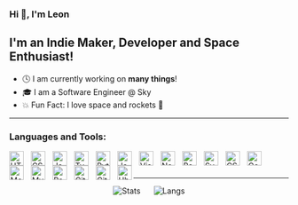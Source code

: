 ### Hi 👋, I'm Leon

## I'm an Indie Maker, Developer and Space Enthusiast!
- 🕓 I am currently working on **many things**!
- 🎓 I am a Software Engineer @ Sky
- 💥 Fun Fact: I love space and rockets 🚀

---

### Languages and Tools:

<img align="left" alt="HTML5" width="26px" src="https://cdn.jsdelivr.net/gh/devicons/devicon/icons/html5/html5-original.svg" style="padding-right:10px;" />
<img align="left" alt="CSS3" width="26px" src="https://cdn.jsdelivr.net/gh/devicons/devicon/icons/css3/css3-original.svg" style="padding-right:10px;" />
<img align="left" alt="JavaScript" width="26px" src="https://cdn.jsdelivr.net/gh/devicons/devicon/icons/javascript/javascript-original.svg" style="padding-right:10px;" />
<img align="left" alt="TypeScript" width="26px" src="https://cdn.jsdelivr.net/gh/devicons/devicon/icons/typescript/typescript-original.svg" style="padding-right:10px;" />
<img align="left" alt="Python" width="26px" src="https://cdn.jsdelivr.net/gh/devicons/devicon/icons/python/python-original.svg" style="padding-right:10px;" />
<img align="left" alt="Java" width="26px" src="https://cdn.jsdelivr.net/gh/devicons/devicon/icons/java/java-original.svg" style="padding-right:10px;" />
<img align="left" alt="Visual Studio Code" width="26px" src="https://cdn.jsdelivr.net/gh/devicons/devicon/icons/vscode/vscode-original.svg" style="padding-right:10px;" />
<img align="left" alt="Node.js" width="26px" src="https://cdn.jsdelivr.net/gh/devicons/devicon/icons/nodejs/nodejs-original.svg" style="padding-right:10px;" />
<img align="left" alt="React" width="26px" src="https://cdn.jsdelivr.net/gh/devicons/devicon/icons/react/react-original.svg" style="padding-right:10px;" />
<img align="left" alt="Svelte" width="26px" src="https://cdn.jsdelivr.net/gh/devicons/devicon@latest/icons/svelte/svelte-original.svg" style="padding-right:10px;" />
<img align="left" alt="CSharp" width="26px" src="https://cdn.jsdelivr.net/gh/devicons/devicon@latest/icons/csharp/csharp-original.svg" style="padding-right:10px;" />
<img align="left" alt="Godot" width="26px" src="https://cdn.jsdelivr.net/gh/devicons/devicon@latest/icons/godot/godot-original.svg" style="padding-right:10px;" />
<img align="left" alt="MongoDB" width="26px" src="https://cdn.jsdelivr.net/gh/devicons/devicon/icons/mongodb/mongodb-original.svg" style="padding-right:10px;" />
<img align="left" alt="MySQL" width="26px" src="https://cdn.jsdelivr.net/gh/devicons/devicon/icons/mysql/mysql-original.svg" style="padding-right:10px;" />
<img align="left" alt="Postgres" width="26px" src="https://cdn.jsdelivr.net/gh/devicons/devicon@latest/icons/postgresql/postgresql-original.svg" style="padding-right:10px;" />
<img align="left" alt="Git" width="26px" src="https://cdn.jsdelivr.net/gh/devicons/devicon/icons/git/git-original.svg" style="padding-right:10px;" />
<picture>
  <source media="(prefers-color-scheme: dark)" srcset="https://raw.githubusercontent.com/l3dotdev/l3dotdev/refs/heads/main/github-original-white.svg" >
  <img align="left" alt="Github" width="26px" src="https://cdn.jsdelivr.net/gh/devicons/devicon@latest/icons/github/github-original.svg" style="padding-right:10px;" />
</picture>
<img align="left" alt="Ubuntu" width="26px" src="https://cdn.jsdelivr.net/gh/devicons/devicon@latest/icons/ubuntu/ubuntu-original.svg" />      

<br/>
<br/>

---

<div align="center">
  <picture>
    <source media="(prefers-color-scheme: dark)" srcset="https://github-readme-stats-nwnocwvva-l3dotdevs-projects.vercel.app/api?username=l3dotdev&count_private=true&theme=dark&custom_title=Leon's%20Github%20stats" >
    <img valign="top" alt="Stats" src="https://github-readme-stats-nwnocwvva-l3dotdevs-projects.vercel.app/api?username=l3dotdev&count_private=true&theme=default&custom_title=Leon's%20Github%20stats" style="padding-right:20px" />
  </picture>
  <img alt="Langs" src="https://github-readme-stats-red-nine-41.vercel.app/api/top-langs/?username=l3dotdev&theme=transparent" />
</div>
